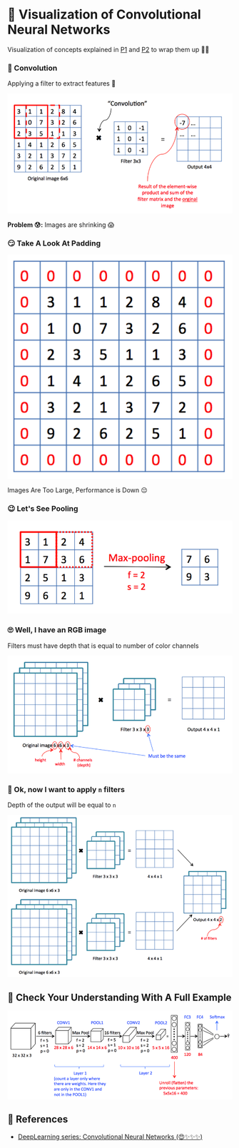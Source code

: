# 👀 Visualization of Convolutional Neural Networks

Visualization of concepts explained in [P1](https://github.com/asmaamirkhan/DeepLearningNotes/tree/d20deec6ead832c6650a0d761212dfafef64b302/3-CNNConcepts/0-CommonConcepts.md) and [P2](https://github.com/asmaamirkhan/DeepLearningNotes/tree/d20deec6ead832c6650a0d761212dfafef64b302/3-CNNConcepts/1-CommonConcepts-P2.md) to wrap them up 👩‍🎓

### 💫 Convolution

Applying a filter to extract features 🤗

![](../.gitbook/assets/convolutionex.png)

**Problem 😰:** Images are shrinking 😱

### 😏 Take A Look At Padding

![](../.gitbook/assets/padding.png)

Images Are Too Large, Performance is Down 😔

### 😉 Let's See Pooling

![](../.gitbook/assets/maxpooling.png)

### 🙄 Well, I have an RGB image

Filters must have depth that is equal to number of color channels

![](../.gitbook/assets/convovervol.png)

### 🤡 Ok, now I want to apply `n` filters

Depth of the output will be equal to `n`

![](../.gitbook/assets/convmultifilter.png)

## 🤗 Check Your Understanding With A Full Example

![](../.gitbook/assets/fullcnnex.png)

## 🧐 References

* [DeepLearning series: Convolutional Neural Networks \(😍✨✨✨\)](https://medium.com/machine-learning-bites/deeplearning-series-convolutional-neural-networks-a9c2f2ee1524)

